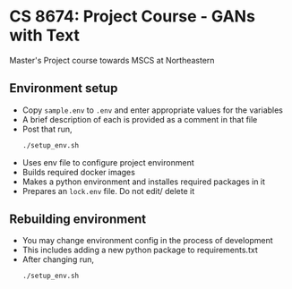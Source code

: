# CS 8674: Project Course - GANs with Text
Master's Project course towards MSCS at Northeastern

## Environment setup
 - Copy `sample.env` to `.env` and enter appropriate values for the variables
 - A brief description of each is provided as a comment in that file
 - Post that run,
   ```bash
   ./setup_env.sh
   ```
 - Uses env file to configure project environment
 - Builds required docker images
 - Makes a python environment and installes required packages in it
 - Prepares an `lock.env` file. Do not edit/ delete it

## Rebuilding environment
 - You may change environment config in the process of development
 - This includes adding a new python package to requirements.txt
 - After changing run,
    ```
    ./setup_env.sh
    ```